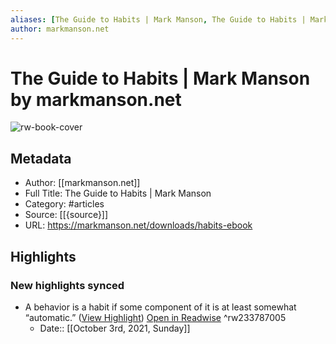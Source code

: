 ```yaml
---
aliases: [The Guide to Habits | Mark Manson, The Guide to Habits | Mark Manson]
author: markmanson.net
---
```

# The Guide to Habits | Mark Manson by markmanson.net

![rw-book-cover](https://readwise-assets.s3.amazonaws.com/static/images/article3.5c705a01b476.png)

## Metadata
- Author: [[markmanson.net]]
- Full Title: The Guide to Habits | Mark Manson
- Category: #articles
- Source: [[{source}]]
- URL: https://markmanson.net/downloads/habits-ebook

## Highlights
### New highlights synced
- A behavior is a habit if some component of it is at least somewhat “automatic.” ([View Highlight](https://instapaper.com/read/1419083748/17621762)) [Open in Readwise](https://readwise.io/open/233787005) ^rw233787005
    - Date:: [[October 3rd, 2021, Sunday]]
